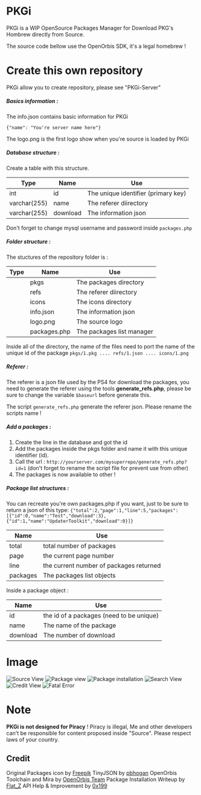 # PKGi 

PKGi is a WIP OpenSource Packages Manager for Download PKG's Hombrew directly from Source.

The source code bellow use the OpenOrbis SDK, it's a legal homebrew !

# Create this own repository
PKGi allow you to create repository, please see "PKGi-Server"

<h5>Basics information :</h5>

The info.json contains basic information for PKGi

`{"name": "You're server name here"}`

The logo.png is the first logo show when you're source is loaded by PKGi 

<h5>Database structure :</h5>

Create a table with this structure.

| Type         | Name     | Use                                  |
| ------------ | -------- | ------------------------------------ |
| int          | id       | The unique identifier (primary key)  |
| varchar(255) | name     | The referer diirectory               |
| varchar(255) | download | The information json                 |

Don't forget to change mysql username and password inside `packages.php`

<h5>Folder structure :</h5>

The stuctures of the repository folder is : 

| Type            | Name          | Use                       |
| --------------- | ------------- | ------------------------- |
| **<Directory>** | pkgs          | The packages directory    |
| **<Directory>** | refs          | The referer diirectory    |
| **<Directory>** | icons         | The icons directory       |
| **<File>**      | info.json     | The information json      |
| **<File>**      | logo.png      | The source logo           |
| **<File>**      | packages.php  | The packages list manager |

Inside all of the directory, the name of the files need to port the name of the unique id of the package
` pkgs/1.pkg .... refs/1.json .... icons/1.png `

<h5>Referer :</h5>

The referer is a json file used by the PS4 for download the packages, you need to generate the referer using the tools **generate_refs.php**,
please be sure to change the variable `$baseurl` before generate this.

The script `generate_refs.php` generate the referer json.
Please rename the scripts name !

<h5>Add a packages :</h5>

1. Create the line in the database and got the id
2. Add the packages inside the pkgs folder and name it with this unique identifier (id).
3. Call the url : `http://yourserver.com/mysuperrepo/generate_refs.php?id=1` (don't forget to rename the script file for prevent use from other)
4. The packages is now available to other !

<h5>Package list structures :</h5>

You can recreate you're own packages.php if you want, just to be sure to return a json of this type:
`{"total":2,"page":1,"line":5,"packages":[{"id":0,"name":"Test","download":3},{"id":1,"name":"UpdaterToolkit","download":0}]}`

| Name        | Use                                      |
| ----------- | ---------------------------------------- |
| total       | total number of packages                 |
| page        | the current page number                  |
| line        | the current number of packages returned  |
| packages    | The packages list objects                |

Inside a package object :

| Name        | Use                                      |
| ----------- | ---------------------------------------- |
| id          | the id of a packages (need to be unique) |
| name        | The name of the package                  |
| download    | The number of download                   |

# Image

![Source View](https://i.ibb.co/rpxBqW6/WIN-20201111-14-15-24-Pro.jpg)
![Package view](https://i.ibb.co/WFdG2C7/WIN-20201111-14-15-36-Pro.jpg)
![Package installation](https://i.ibb.co/BNQGPHC/WIN-20201111-14-15-40-Pro.jpg)
![Search View](https://i.ibb.co/YBxBJ8R/WIN-20201111-14-15-51-Pro.jpg)
![Credit View](https://i.ibb.co/TMXdG5q/WIN-20201111-14-15-31-Pro.jpg)
![Fatal Error](https://i.ibb.co/vY7xLJh/WIN-20201111-14-10-52-Pro.jpg)

# Note

**PKGi is not designed for Piracy** ! Piracy is illegal, Me and other developers can't be responsible for content proposed inside "Source". Please respect laws of your country.

## Credit

Original Packages icon by [Freepik](https://www.flaticon.com/free-icon/open_2936983?term=package&page=1&position=31)
TinyJSON by [pbhogan](https://github.com/pbhogan/TinyJSON)
OpenOrbis Toolchain and Mira by [OpenOrbis Team](https://github.com/OpenOrbis/)
Package Installation Writeup by [Flat_Z](https://twitter.com/flat_z)
API Help & Improvement by [0x199](https://twitter.com/0x199)